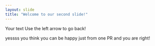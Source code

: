 ```yaml
---
layout: slide
title: "Welcome to our second slide!"
---
```

Your text
Use the left arrow to go back!

yessss you think you can be happy just from one PR and you are right!
